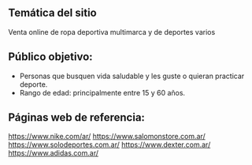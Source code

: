 ## Temática del sitio

Venta online de ropa deportiva multimarca y de deportes varios

## Público objetivo:

* Personas que busquen vida saludable y les guste o quieran practicar deporte. 
* Rango de edad: principalmente entre 15 y 60 años.

## Páginas web de referencia:

https://www.nike.com/ar/
https://www.salomonstore.com.ar/
https://www.solodeportes.com.ar/
https://www.dexter.com.ar/
https://www.adidas.com.ar/
